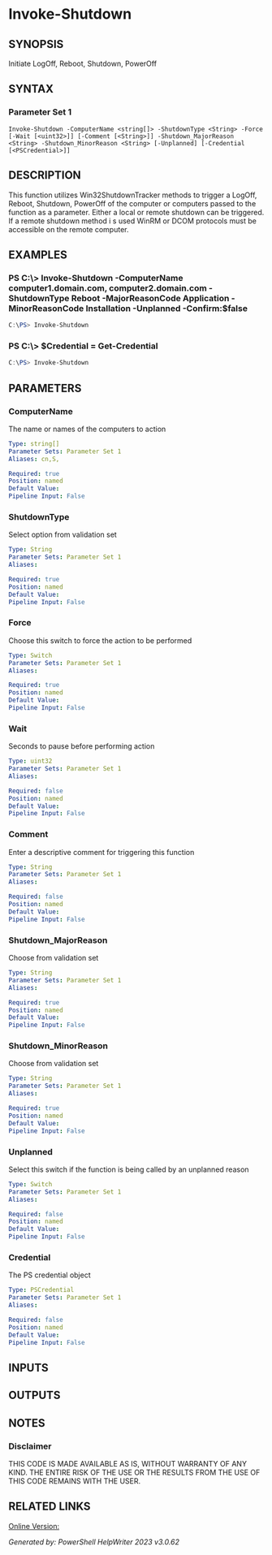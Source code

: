 ﻿# Invoke-Shutdown

## SYNOPSIS
Initiate LogOff, Reboot, Shutdown, PowerOff

## SYNTAX

### Parameter Set 1
```
Invoke-Shutdown -ComputerName <string[]> -ShutdownType <String> -Force [-Wait [<uint32>]] [-Comment [<String>]] -Shutdown_MajorReason <String> -Shutdown_MinorReason <String> [-Unplanned] [-Credential [<PSCredential>]]
```

## DESCRIPTION
This function utilizes Win32ShutdownTracker methods to trigger a LogOff, Reboot, Shutdown, PowerOff of the computer or computers passed to the function as a parameter. Either a local or remote shutdown can be triggered. If a remote shutdown method i s used WinRM or DCOM protocols must be accessible on the remote computer.

## EXAMPLES

### PS C:\\\> Invoke-Shutdown -ComputerName computer1.domain.com, computer2.domain.com -ShutdownType Reboot -MajorReasonCode Application -MinorReasonCode Installation -Unplanned -Confirm:$false

```powershell
C:\PS> Invoke-Shutdown
```

### PS C:\\\> $Credential = Get-Credential

```powershell
C:\PS> Invoke-Shutdown
```

## PARAMETERS

### ComputerName
The name or names of the computers to action

```yaml
Type: string[]
Parameter Sets: Parameter Set 1
Aliases: cn,S,

Required: true
Position: named
Default Value: 
Pipeline Input: False
```

### ShutdownType
Select option from validation set

```yaml
Type: String
Parameter Sets: Parameter Set 1
Aliases: 

Required: true
Position: named
Default Value: 
Pipeline Input: False
```

### Force
Choose this switch to force the action to be performed

```yaml
Type: Switch
Parameter Sets: Parameter Set 1
Aliases: 

Required: true
Position: named
Default Value: 
Pipeline Input: False
```

### Wait
Seconds to pause before performing action

```yaml
Type: uint32
Parameter Sets: Parameter Set 1
Aliases: 

Required: false
Position: named
Default Value: 
Pipeline Input: False
```

### Comment
Enter  a descriptive comment for triggering this function

```yaml
Type: String
Parameter Sets: Parameter Set 1
Aliases: 

Required: false
Position: named
Default Value: 
Pipeline Input: False
```

### Shutdown_MajorReason
Choose from validation set

```yaml
Type: String
Parameter Sets: Parameter Set 1
Aliases: 

Required: true
Position: named
Default Value: 
Pipeline Input: False
```

### Shutdown_MinorReason
Choose from validation set

```yaml
Type: String
Parameter Sets: Parameter Set 1
Aliases: 

Required: true
Position: named
Default Value: 
Pipeline Input: False
```

### Unplanned
Select this switch if the function is being called by an unplanned reason

```yaml
Type: Switch
Parameter Sets: Parameter Set 1
Aliases: 

Required: false
Position: named
Default Value: 
Pipeline Input: False
```

### Credential
The PS credential object

```yaml
Type: PSCredential
Parameter Sets: Parameter Set 1
Aliases: 

Required: false
Position: named
Default Value: 
Pipeline Input: False
```

## INPUTS

## OUTPUTS

## NOTES

### Disclaimer
THIS CODE IS MADE AVAILABLE AS IS, WITHOUT WARRANTY OF ANY KIND. THE ENTIRE RISK OF THE USE OR THE RESULTS FROM THE USE OF THIS CODE REMAINS WITH THE USER.

## RELATED LINKS

[Online Version:](https://learn.microsoft.com/en-us/windows/win32/cimwin32prov/win32shutdowntracker-method-in-class-win32-operatingsystem)


*Generated by: PowerShell HelpWriter 2023 v3.0.62*
